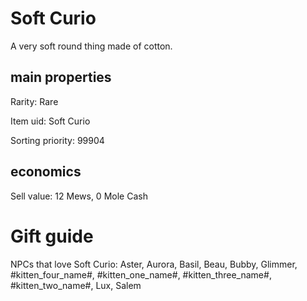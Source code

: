 # Soft Curio

A very soft round thing made of cotton.

## main properties

Rarity: Rare

Item uid: Soft Curio

Sorting priority: 99904

## economics

Sell value: 12 Mews, 0 Mole Cash

# Gift guide

NPCs that love Soft Curio: Aster, Aurora, Basil, Beau, Bubby, Glimmer, #kitten_four_name#, #kitten_one_name#, #kitten_three_name#, #kitten_two_name#, Lux, Salem